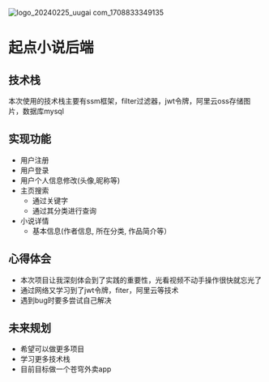 ![logo_20240225_uugai com_1708833349135](https://github.com/rgrgtgrf/qidianxiaoshuo/assets/145975265/39f8b254-d066-4697-ac94-5bdf9f924fba)
# 起点小说后端
## 技术栈
本次使用的技术栈主要有ssm框架，filter过滤器，jwt令牌，阿里云oss存储图片，数据库mysql
## 实现功能
- 用户注册
- 用户登录
- 用户个人信息修改(头像,昵称等)
- 主页搜索
  - 通过关键字
  - 通过其分类进行查询
- 小说详情
  - 基本信息(作者信息, 所在分类, 作品简介等）
## 心得体会
- 本次项目让我深刻体会到了实践的重要性，光看视频不动手操作很快就忘光了
- 通过网络又学习到了jwt令牌，fiter，阿里云等技术
- 遇到bug时要多尝试自己解决
## 未来规划
- 希望可以做更多项目
- 学习更多技术栈
- 目前目标做一个苍穹外卖app

